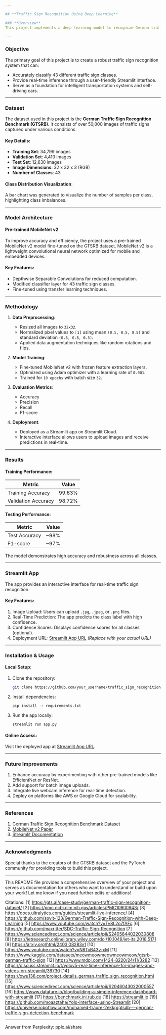 ```yaml
---

## **Traffic Sign Recognition Using Deep Learning**

### **Overview**
This project implements a deep learning model to recognize German traffic signs using the **German Traffic Sign Recognition Benchmark (GTSRB)** dataset. The application is deployed as an interactive web app using **Streamlit**, allowing users to upload traffic sign images and receive real-time predictions.

---
```


### **Objective**
The primary goal of this project is to create a robust traffic sign recognition system that can:
- Accurately classify 43 different traffic sign classes.
- Provide real-time inference through a user-friendly Streamlit interface.
- Serve as a foundation for intelligent transportation systems and self-driving cars.

---

### **Dataset**
The dataset used in this project is the **German Traffic Sign Recognition Benchmark (GTSRB)**. It consists of over 50,000 images of traffic signs captured under various conditions.

#### **Key Details**:
- **Training Set**: 34,799 images
- **Validation Set**: 4,410 images
- **Test Set**: 12,630 images
- **Image Dimensions**: 32 x 32 x 3 (RGB)
- **Number of Classes**: 43

#### **Class Distribution Visualization**:
A bar chart was generated to visualize the number of samples per class, highlighting class imbalances.

---

### **Model Architecture**
#### **Pre-trained MobileNet v2**
To improve accuracy and efficiency, the project uses a pre-trained MobileNet v2 model fine-tuned on the GTSRB dataset. MobileNet v2 is a lightweight convolutional neural network optimized for mobile and embedded devices.

#### **Key Features**:
- Depthwise Separable Convolutions for reduced computation.
- Modified classifier layer for 43 traffic sign classes.
- Fine-tuned using transfer learning techniques.

---

### **Methodology**
1. **Data Preprocessing**:
   - Resized all images to `32x32`.
   - Normalized pixel values to `[1]` using mean `(0.5, 0.5, 0.5)` and standard deviation `(0.5, 0.5, 0.5)`.
   - Applied data augmentation techniques like random rotations and flips.

2. **Model Training**:
   - Fine-tuned MobileNet v2 with frozen feature extraction layers.
   - Optimized using Adam optimizer with a learning rate of `0.001`.
   - Trained for `10 epochs` with batch size `32`.

3. **Evaluation Metrics**:
   - Accuracy
   - Precision
   - Recall
   - F1-score

4. **Deployment**:
   - Deployed as a Streamlit app on Streamlit Cloud.
   - Interactive interface allows users to upload images and receive predictions in real-time.

---

### **Results**
#### **Training Performance**:
| Metric       | Value       |
|--------------|-------------|
| Training Accuracy | 99.63% |
| Validation Accuracy | 98.72% |

#### **Testing Performance**:
| Metric       | Value       |
|--------------|-------------|
| Test Accuracy | ~98%       |
| F1-score      | ~97%       |

The model demonstrates high accuracy and robustness across all classes.

---

### **Streamlit App**
The app provides an interactive interface for real-time traffic sign recognition.

#### Key Features:
1. Image Upload: Users can upload `.jpg`, `.jpeg`, or `.png` files.
2. Real-Time Prediction: The app predicts the class label with high confidence.
3. Confidence Scores: Displays confidence scores for all classes (optional).
4. Deployment URL: [Streamlit App URL](#) *(Replace with your actual URL)*

---

### **Installation & Usage**
#### Local Setup:
1. Clone the repository:
   ```bash
   git clone https://github.com/your_username/traffic_sign_recognition.git
   ```
2. Install dependencies:
   ```bash
   pip install -r requirements.txt
   ```
3. Run the app locally:
   ```bash
   streamlit run app.py
   ```

#### Online Access:
Visit the deployed app at [Streamlit App URL](#).

---

### **Future Improvements**
1. Enhance accuracy by experimenting with other pre-trained models like EfficientNet or ResNet.
2. Add support for batch image uploads.
3. Integrate live webcam inference for real-time detection.
4. Deploy on platforms like AWS or Google Cloud for scalability.

---

### **References**
1. [German Traffic Sign Recognition Benchmark Dataset](https://gts.ai/case-study/german-traffic-sign-recognition-dataset/)
2. [MobileNet v2 Paper](https://arxiv.org/pdf/1801.04381.pdf)
3. [Streamlit Documentation](https://docs.streamlit.io/)

---

### **Acknowledgments**
Special thanks to the creators of the GTSRB dataset and the PyTorch community for providing tools to build this project.

---

This README file provides a comprehensive overview of your project and serves as documentation for others who want to understand or build upon your work! Let me know if you need further edits or additions!

Citations:
[1] https://gts.ai/case-study/german-traffic-sign-recognition-dataset/
[2] https://pmc.ncbi.nlm.nih.gov/articles/PMC10900943/
[3] https://docs.ultralytics.com/guides/streamlit-live-inference/
[4] https://github.com/sovit-123/German-Traffic-Sign-Recognition-with-Deep-Learning
[5] https://www.youtube.com/watch?v=Tv8L2o7fAFc
[6] https://github.com/maxritter/SDC-Traffic-Sign-Recognition
[7] https://www.sciencedirect.com/science/article/pii/S2405844022030808
[8] https://ietresearch.onlinelibrary.wiley.com/doi/10.1049/iet-its.2018.5171
[9] https://arxiv.org/html/2403.08283v1
[10] https://www.youtube.com/watch?v=N8TxB43y-xM
[11] https://www.kaggle.com/datasets/meowmeowmeowmeowmeow/gtsrb-german-traffic-sign
[12] https://www.mdpi.com/1424-8220/24/11/3282
[13] https://discuss.streamlit.io/t/yolov5-real-time-inference-for-images-and-videos-on-streamlit/36730
[14] https://xwu136.com/project_details_german_traffic_sign_recognition.html
[15] https://www.sciencedirect.com/science/article/pii/S2046043022000557
[16] https://www.datature.io/blog/building-a-simple-inference-dashboard-with-streamlit
[17] https://benchmark.ini.rub.de
[18] https://streamlit.io
[19] https://github.com/moaaztaha/Yolo-Interface-using-Streamlit
[20] https://universe.roboflow.com/mohamed-traore-2ekkp/gtsdb---german-traffic-sign-detection-benchmark

---
Answer from Perplexity: pplx.ai/share
